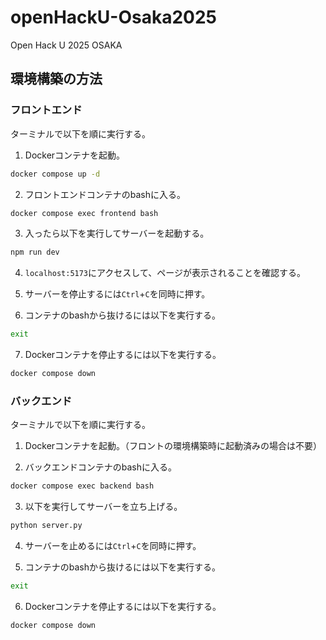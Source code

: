 # openHackU-Osaka2025
Open Hack U 2025 OSAKA

## 環境構築の方法
### フロントエンド
ターミナルで以下を順に実行する。

1. Dockerコンテナを起動。
```bash
docker compose up -d
```

2. フロントエンドコンテナのbashに入る。
```bash
docker compose exec frontend bash
```

3. 入ったら以下を実行してサーバーを起動する。
```bash
npm run dev
```

4. `localhost:5173`にアクセスして、ページが表示されることを確認する。

5. サーバーを停止するには`Ctrl`+`C`を同時に押す。

6. コンテナのbashから抜けるには以下を実行する。
```bash
exit
```

7. Dockerコンテナを停止するには以下を実行する。
```bash
docker compose down
```



### バックエンド
ターミナルで以下を順に実行する。

1. Dockerコンテナを起動。（フロントの環境構築時に起動済みの場合は不要）

2. バックエンドコンテナのbashに入る。
```bash
docker compose exec backend bash
```

3. 以下を実行してサーバーを立ち上げる。
```bash
python server.py
```

4. サーバーを止めるには`Ctrl`+`C`を同時に押す。

5. コンテナのbashから抜けるには以下を実行する。
```bash
exit
```

6. Dockerコンテナを停止するには以下を実行する。
```bash
docker compose down
```